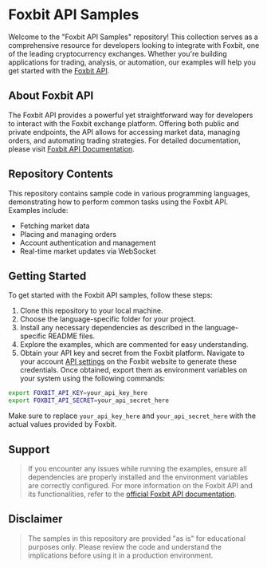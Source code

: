 # Foxbit API Samples

Welcome to the "Foxbit API Samples" repository! This collection serves as a comprehensive resource for developers looking to integrate with Foxbit, one of the leading cryptocurrency exchanges. Whether you're building applications for trading, analysis, or automation, our examples will help you get started with the [Foxbit API](https://docs.foxbit.com.br/).

## About Foxbit API

The Foxbit API provides a powerful yet straightforward way for developers to interact with the Foxbit exchange platform. Offering both public and private endpoints, the API allows for accessing market data, managing orders, and automating trading strategies. For detailed documentation, please visit [Foxbit API Documentation](https://docs.foxbit.com.br/).

## Repository Contents

This repository contains sample code in various programming languages, demonstrating how to perform common tasks using the Foxbit API. Examples include:

- Fetching market data
- Placing and managing orders
- Account authentication and management
- Real-time market updates via WebSocket

## Getting Started

To get started with the Foxbit API samples, follow these steps:

1. Clone this repository to your local machine.
2. Choose the language-specific folder for your project.
3. Install any necessary dependencies as described in the language-specific README files.
4. Explore the examples, which are commented for easy understanding.
5. Obtain your API key and secret from the Foxbit platform. Navigate to your account [API settings](https://app.foxbit.com.br/profile/api-key) on the Foxbit website to generate these credentials. Once obtained, export them as environment variables on your system using the following commands:

```bash
export FOXBIT_API_KEY=your_api_key_here
export FOXBIT_API_SECRET=your_api_secret_here
```

Make sure to replace `your_api_key_here` and `your_api_secret_here` with the actual values provided by Foxbit.

## Support

> If you encounter any issues while running the examples, ensure all dependencies are properly installed and the environment variables are correctly configured. For more information on the Foxbit API and its functionalities, refer to the [official Foxbit API documentation](https://docs.foxbit.com.br/).

## Disclaimer

> The samples in this repository are provided "as is" for educational purposes only. Please review the code and understand the implications before using it in a production environment.
